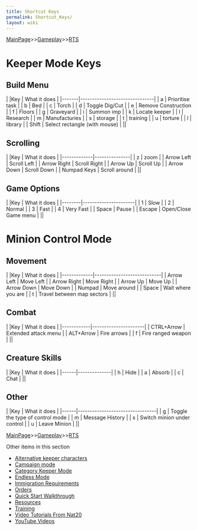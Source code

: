 ```yaml
---
title: Shortcut Keys
permalink: Shortcut_Keys/
layout: wiki
---
```


[MainPage](/keeperrl_wiki/ "wikilink")>>[Gameplay](/keeperrl_wiki/Gameplay "wikilink")>>[RTS](/keeperrl_wiki/RTS "wikilink")

Keeper Mode Keys
================

Build Menu
----------

| |Key  | What it does                  |
|-------|-------------------------------|
| a     | Prioritise task               |
| b     | Bed                           |
| c     | Torch                         |
| d     | Toggle Dig/Cut                |
| e     | Remove Construction           |
| f     | Floors                        |
| g     | Graveyard                     |
| i     | Summon imp                    |
| k     | Locate keeper                 |
| l     | Research                      |
| m     | Manufacturies                 |
| s     | storage                       |
| t     | training                      |
| u     | torture                       |
| l     | library                       |
| Shift | Select rectangle (with mouse) |
||

Scrolling
---------

| |Key        | What it does  |
|-------------|---------------|
| z           | zoom          |
| Arrow Left  | Scroll Left   |
| Arrow Right | Scroll Right  |
| Arrow Up    | Scroll Up     |
| Arrow Down  | Scroll Down   |
| Numpad Keys | Scroll around |
||

Game Options
------------

| |Key   | What it does         |
|--------|----------------------|
| 1      | Slow                 |
| 2      | Normal               |
| 3      | Fast                 |
| 4      | Very Fast            |
| Space  | Pause                |
| Escape | Open/Close Game menu |
||

Minion Control Mode
===================

Movement
--------

| |Key        | What it does               |
|-------------|----------------------------|
| Arrow Left  | Move Left                  |
| Arrow Right | Move Right                 |
| Arrow Up    | Move Up                    |
| Arrow Down  | Move Down                  |
| Numpad      | Move around                |
| Space       | Wait where you are         |
| t           | Travel between map sectors |
||

Combat
------

| |Key       | What it does         |
|------------|----------------------|
| CTRL+Arrow | Extended attack menu |
| ALT+Arrow  | Fire arrows          |
| f          | Fire ranged weapon   |
||

Creature Skills
---------------

| |Key | What it does |
|------|--------------|
| h    | Hide         |
| a    | Absorb       |
| c    | Chat         |
||

Other
-----

| |Key | What it does                    |
|------|---------------------------------|
| g    | Toggle the type of control mode |
| m    | Message History                 |
| s    | Switch minion under control     |
| u    | Leave Minion                    |
||

[MainPage](/keeperrl_wiki/ "wikilink")>>[Gameplay](/keeperrl_wiki/Gameplay "wikilink")>>[RTS](/keeperrl_wiki/RTS "wikilink")

Other items in this section
-    [Alternative keeper characters](/keeperrl_wiki/Alternative_Keeper_Characters "wikilink")
-    [Campaign mode](/keeperrl_wiki/Campaign_Mode "wikilink")
-    [Category Keeper Mode](/keeperrl_wiki/Category_Keeper_Mode "wikilink")
-    [Endless Mode](/keeperrl_wiki/Endless_Mode "wikilink")
-    [Immigration Requirements](/keeperrl_wiki/Immigration_Requirements "wikilink")
-    [Orders](/keeperrl_wiki/Orders "wikilink")
-    [Quick Start Walkthrough](/keeperrl_wiki/Quick_Start_Walkthrough "wikilink")
-    [Resources](/keeperrl_wiki/Resources "wikilink")
-    [Training](/keeperrl_wiki/Training "wikilink")
-    [Video Tutorials From Nat20](/keeperrl_wiki/Video_Tutorials_From_Nat20 "wikilink")
-    [YouTube Videos](/keeperrl_wiki/YouTube_Videos "wikilink")
